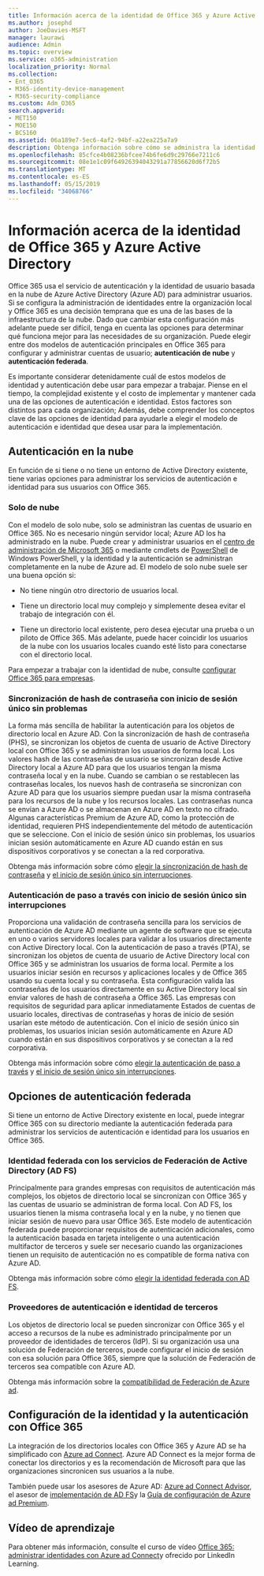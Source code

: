 ```yaml
---
title: Información acerca de la identidad de Office 365 y Azure Active Directory
ms.author: josephd
author: JoeDavies-MSFT
manager: laurawi
audience: Admin
ms.topic: overview
ms.service: o365-administration
localization_priority: Normal
ms.collection:
- Ent_O365
- M365-identity-device-management
- M365-security-compliance
ms.custom: Adm_O365
search.appverid:
- MET150
- MOE150
- BCS160
ms.assetid: 06a189e7-5ec6-4af2-94bf-a22ea225a7a9
description: Obtenga información sobre cómo se administra la identidad del usuario en Office 365.
ms.openlocfilehash: 85cfce4b08236bfcee74b6fe6d9c29766e7211c6
ms.sourcegitcommit: 08e1e1c09f64926394043291a77856620d6f72b5
ms.translationtype: MT
ms.contentlocale: es-ES
ms.lasthandoff: 05/15/2019
ms.locfileid: "34068766"
---
```

# <a name="understanding-office-365-identity-and-azure-active-directory"></a>Información acerca de la identidad de Office 365 y Azure Active Directory

Office 365 usa el servicio de autenticación y la identidad de usuario basada en la nube de Azure Active Directory (Azure AD) para administrar usuarios. Si se configura la administración de identidades entre la organización local y Office 365 es una decisión temprana que es una de las bases de la infraestructura de la nube. Dado que cambiar esta configuración más adelante puede ser difícil, tenga en cuenta las opciones para determinar qué funciona mejor para las necesidades de su organización. Puede elegir entre dos modelos de autenticación principales en Office 365 para configurar y administrar cuentas de usuario; **autenticación de nube** y **autenticación federada**.
  
Es importante considerar detenidamente cuál de estos modelos de identidad y autenticación debe usar para empezar a trabajar. Piense en el tiempo, la complejidad existente y el costo de implementar y mantener cada una de las opciones de autenticación e identidad. Estos factores son distintos para cada organización; Además, debe comprender los conceptos clave de las opciones de identidad para ayudarle a elegir el modelo de autenticación e identidad que desea usar para la implementación.
  
## <a name="cloud-authentication"></a>Autenticación en la nube

En función de si tiene o no tiene un entorno de Active Directory existente, tiene varias opciones para administrar los servicios de autenticación e identidad para sus usuarios con Office 365.
  
### <a name="cloud-only"></a>Solo de nube

Con el modelo de solo nube, solo se administran las cuentas de usuario en Office 365. No es necesario ningún servidor local; Azure AD los ha administrado en la nube. Puede crear y administrar usuarios en el [centro de administración de Microsoft 365](https://admin.microsoft.com) o mediante cmdlets de [PowerShell](https://docs.microsoft.com/office365/enterprise/powershell/manage-office-365-with-office-365-powershell) de Windows PowerShell, y la identidad y la autenticación se administran completamente en la nube de Azure ad. El modelo de solo nube suele ser una buena opción si: 
  
- No tiene ningún otro directorio de usuarios local.
    
- Tiene un directorio local muy complejo y simplemente desea evitar el trabajo de integración con él.
    
- Tiene un directorio local existente, pero desea ejecutar una prueba o un piloto de Office 365. Más adelante, puede hacer coincidir los usuarios de la nube con los usuarios locales cuando esté listo para conectarse con el directorio local.
    
Para empezar a trabajar con la identidad de nube, consulte [configurar Office 365 para empresas](https://support.office.com/article/6a3a29a0-e616-4713-99d1-15eda62d04fa).
  
### <a name="password-hash-sync-with-seamless-single-sign-on"></a>Sincronización de hash de contraseña con inicio de sesión único sin problemas

La forma más sencilla de habilitar la autenticación para los objetos de directorio local en Azure AD. Con la sincronización de hash de contraseña (PHS), se sincronizan los objetos de cuenta de usuario de Active Directory local con Office 365 y se administran los usuarios de forma local. Los valores hash de las contraseñas de usuario se sincronizan desde Active Directory local a Azure AD para que los usuarios tengan la misma contraseña local y en la nube. Cuando se cambian o se restablecen las contraseñas locales, los nuevos hash de contraseña se sincronizan con Azure AD para que los usuarios siempre puedan usar la misma contraseña para los recursos de la nube y los recursos locales. Las contraseñas nunca se envían a Azure AD o se almacenan en Azure AD en texto no cifrado. Algunas características Premium de Azure AD, como la protección de identidad, requieren PHS independientemente del método de autenticación que se seleccione. Con el inicio de sesión único sin problemas, los usuarios inician sesión automáticamente en Azure AD cuando están en sus dispositivos corporativos y se conectan a la red corporativa.
  
Obtenga más información sobre cómo [elegir la sincronización de hash de contraseña](https://docs.microsoft.com/azure/security/azure-ad-choose-authn) y [el inicio de sesión único sin interrupciones](https://docs.microsoft.com/azure/active-directory/connect/active-directory-aadconnect-sso).
  
### <a name="pass-through-authentication-with-seamless-single-sign-on"></a>Autenticación de paso a través con inicio de sesión único sin interrupciones

Proporciona una validación de contraseña sencilla para los servicios de autenticación de Azure AD mediante un agente de software que se ejecuta en uno o varios servidores locales para validar a los usuarios directamente con Active Directory local. Con la autenticación de paso a través (PTA), se sincronizan los objetos de cuenta de usuario de Active Directory local con Office 365 y se administran los usuarios de forma local. Permite a los usuarios iniciar sesión en recursos y aplicaciones locales y de Office 365 usando su cuenta local y su contraseña. Esta configuración valida las contraseñas de los usuarios directamente en su Active Directory local sin enviar valores de hash de contraseña a Office 365. Las empresas con requisitos de seguridad para aplicar inmediatamente Estados de cuentas de usuario locales, directivas de contraseñas y horas de inicio de sesión usarían este método de autenticación. Con el inicio de sesión único sin problemas, los usuarios inician sesión automáticamente en Azure AD cuando están en sus dispositivos corporativos y se conectan a la red corporativa.
  
Obtenga más información sobre cómo [elegir la autenticación de paso a través](https://docs.microsoft.com/azure/security/azure-ad-choose-authn) y [el inicio de sesión único sin interrupciones](https://docs.microsoft.com/azure/active-directory/connect/active-directory-aadconnect-sso).
  
## <a name="federated-authentication-options"></a>Opciones de autenticación federada

Si tiene un entorno de Active Directory existente en local, puede integrar Office 365 con su directorio mediante la autenticación federada para administrar los servicios de autenticación e identidad para los usuarios en Office 365.
  
### <a name="federated-identity-with-active-directory-federation-services-ad-fs"></a>Identidad federada con los servicios de Federación de Active Directory (AD FS)

Principalmente para grandes empresas con requisitos de autenticación más complejos, los objetos de directorio local se sincronizan con Office 365 y las cuentas de usuario se administran de forma local. Con AD FS, los usuarios tienen la misma contraseña local y en la nube, y no tienen que iniciar sesión de nuevo para usar Office 365. Este modelo de autenticación federada puede proporcionar requisitos de autenticación adicionales, como la autenticación basada en tarjeta inteligente o una autenticación multifactor de terceros y suele ser necesario cuando las organizaciones tienen un requisito de autenticación no es compatible de forma nativa con Azure AD.
  
Obtenga más información sobre cómo [elegir la identidad federada con AD FS](https://docs.microsoft.com/azure/security/azure-ad-choose-authn).
  
### <a name="third-party-authentication-and-identity-providers"></a>Proveedores de autenticación e identidad de terceros

Los objetos de directorio local se pueden sincronizar con Office 365 y el acceso a recursos de la nube es administrado principalmente por un proveedor de identidades de terceros (IdP). Si su organización usa una solución de Federación de terceros, puede configurar el inicio de sesión con esa solución para Office 365, siempre que la solución de Federación de terceros sea compatible con Azure AD.
  
Obtenga más información sobre la [compatibilidad de Federación de Azure ad](https://docs.microsoft.com/azure/active-directory/connect/active-directory-aadconnect-federation-compatibility).
  
## <a name="configuring-identity-and-authentication-with-office-365"></a>Configuración de la identidad y la autenticación con Office 365

La integración de los directorios locales con Office 365 y Azure AD se ha simplificado con [Azure ad Connect](https://docs.microsoft.com/azure/active-directory/connect/active-directory-aadconnect). Azure AD Connect es la mejor forma de conectar los directorios y es la recomendación de Microsoft para que las organizaciones sincronicen sus usuarios a la nube.
  
También puede usar los asesores de Azure AD: [Azure ad Connect Advisor](https://aka.ms/aadconnectpwsync), el asesor de [implementación de AD FS](https://aka.ms/adfsguidance)y la [Guía de configuración de Azure ad Premium](https://aka.ms/aadpguidance).
  
## <a name="video-training"></a>Vídeo de aprendizaje

Para obtener más información, consulte el curso de vídeo [Office 365: administrar identidades con Azure ad Connect](https://support.office.com/article/90991a1d-c0ab-479a-b413-35c9706f6fed.aspx)y ofrecido por LinkedIn Learning.
